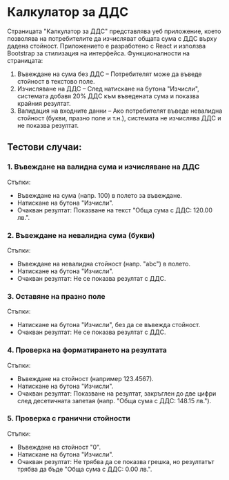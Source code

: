 # Калкулатор за ДДС
Страницата "Калкулатор за ДДС" представлява уеб приложение, което позволява на потребителите да изчисляват общата сума с ДДС върху дадена стойност. Приложението е разработено с React и използва Bootstrap за стилизация на интерфейса.
Функционалности на страницата:
1.	Въвеждане на сума без ДДС – Потребителят може да въведе стойност в текстово поле.
2.	Изчисляване на ДДС – След натискане на бутона "Изчисли", системата добавя 20% ДДС към въведената сума и показва крайния резултат.
3.	Валидация на входните данни – Ако потребителят въведе невалидна стойност (букви, празно поле и т.н.), системата не изчислява ДДС и не показва резултат.

## Тестови случаи:
### 1. Въвеждане на валидна сума и изчисляване на ДДС
Стъпки:
-	Въвеждане на сума (напр. 100) в полето за въвеждане.
-	Натискане на бутона "Изчисли".
-	Очакван резултат: Показване на текст "Обща сума с ДДС: 120.00 лв.".
  
### 2. Въвеждане на невалидна сума (букви)
Стъпки:
-	Въвеждане на невалидна стойност (напр. "abc") в полето.
-	Натискане на бутона "Изчисли".
-	Очакван резултат: Не се показва резултат с ДДС.
  
### 3. Оставяне на празно поле
Стъпки:
-	Натискане на бутона "Изчисли", без да се въвежда стойност.
-	Очакван резултат: Не се показва резултат с ДДС.
  
### 4. Проверка на форматирането на резултата
Стъпки:
-	Въвеждане на стойност (например 123.4567).
-	Натискане на бутона "Изчисли".
-	Очакван резултат: Показване на резултат, закръглен до две цифри след десетичната запетая (напр. "Обща сума с ДДС: 148.15 лв.").
  
### 5. Проверка с гранични стойности
Стъпки:
-	Въвеждане на стойност "0".
-	Натискане на бутона "Изчисли".
-	Очакван резултат: Не трябва да се показва грешка, но резултатът трябва да бъде "Обща сума с ДДС: 0.00 лв.".
